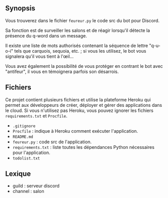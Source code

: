 ## Synopsis
Vous trouverez dans le fichier `feureur.py` le code src du bot pour Discord.

Sa fonction est de surveiller les salons et de réagir lorsqu'il détecte la présence du q-word dans un message.

Il existe une liste de mots authorisés contenant la séquence de lettre "q-u-o-i" tels que carquois, sequoia, etc. ; si vous les utilisez, le bot vous signalera qu'il vous tient à l'œil...

Vous avez également la possibilité de vous protéger en contrant le bot avec "antifeur", il vous en témoignera parfois son désarrois.

## Fichiers
Ce projet contient plusieurs fichiers et utilise la plateforme Heroku qui permet aux développeurs de créer, déployer et gérer des applications dans le cloud. Si vous n'utilisez pas Heroku, vous pouvez ignorer les fichiers `requirements.txt` et `Procfile`.
- `.gitignore`
- `Procfile` : indique à Heroku comment exécuter l'application.
- `README.md`
- `feureur.py` : code src de l'application.
- `requirements.txt` : liste toutes les dépendances Python nécessaires pour l'application.
- `todolist.txt`

## Lexique
- guild : serveur discord
- channel : salon